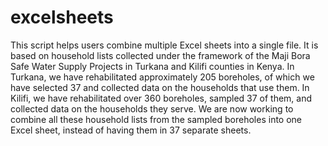 # excelsheets

This script helps users combine multiple Excel sheets into a single file. It is based on household lists collected under the framework of the Maji Bora Safe Water Supply Projects in Turkana and Kilifi counties in Kenya. In Turkana, we have rehabilitated approximately 205 boreholes, of which we have selected 37 and collected data on the households that use them. In Kilifi, we have rehabilitated over 360 boreholes, sampled 37 of them, and collected data on the households they serve. We are now working to combine all these household lists from the sampled boreholes into one Excel sheet, instead of having them in 37 separate sheets.